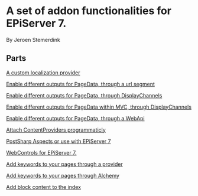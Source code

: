 ﻿# A set of addon functionalities for EPiServer 7. 

By Jeroen Stemerdink

## Parts

[A custom localization provider](EPiServer.Libraries.Localization/README.md)

[Enable different outputs for PageData, through a url segment](EPiServer.Libraries.Output/README.md)

[Enable different outputs for PageData, through DisplayChannels](EPiServer.Libraries.Output.Channels/README.md)

[Enable different outputs for PageData within MVC, through DisplayChannels](EPiServer.Libraries.Mvc.Output.Channels/README.md)

[Enable different outputs for PageData, through a WebApi](EPiServer.Libraries.WebApi.Output/README.md)

[Attach ContentProviders programmaticly](EPiServer.Libraries.ContentProviders/README.md)

[PostSharp Aspects or use with EPiServer 7](EPiServer.Libraries.Aspects/README.md)

[WebControls for EPiServer 7. ](EPiServer.Libraries.Controls/README.md)

[Add keywords to your pages through a provider](EPiServer.Libraries.SEO/README.md)

[Add keywords to your pages through Alchemy](EPiServer.Libraries.SEO.Alchemy/README.md)

[Add block content to the index](EPiServer.Libraries.BlockSearch/README.md)

